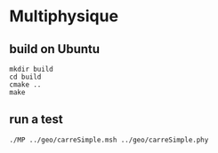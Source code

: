 # Multiphysique

## build on Ubuntu
```
mkdir build
cd build
cmake ..
make
```

## run a test
```
./MP ../geo/carreSimple.msh ../geo/carreSimple.phy
```
